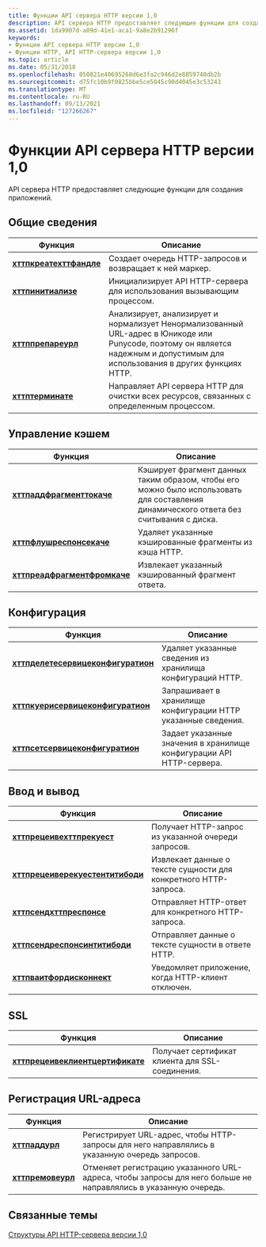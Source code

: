 ```yaml
---
title: Функции API сервера HTTP версии 1,0
description: API сервера HTTP предоставляет следующие функции для создания приложений.
ms.assetid: 1da9907d-a09d-41e1-aca1-9a8e2b91296f
keywords:
- Функции API сервера HTTP версии 1,0
- Функции HTTP, API HTTP-сервера версии 1,0
ms.topic: article
ms.date: 05/31/2018
ms.openlocfilehash: 050821e40695268d6e3fa2c946d2e8859748db2b
ms.sourcegitcommit: d75fc10b9f0825bbe5ce5045c90d4045e3c53243
ms.translationtype: MT
ms.contentlocale: ru-RU
ms.lasthandoff: 09/13/2021
ms.locfileid: "127266267"
---
```

# <a name="http-server-api-version-10-functions"></a>Функции API сервера HTTP версии 1,0

API сервера HTTP предоставляет следующие функции для создания приложений.

## <a name="general"></a>Общие сведения



| Функция                                             | Описание                                                                                                                       |
|------------------------------------------------------|-----------------------------------------------------------------------------------------------------------------------------------|
| [**хттпкреатехттфандле**](/windows/desktop/api/Http/nf-http-httpcreatehttphandle) | Создает очередь HTTP-запросов и возвращает к ней маркер.                                                                         |
| [**хттпинитиализе**](/windows/desktop/api/Http/nf-http-httpinitialize)             | Инициализирует API HTTP-сервера для использования вызывающим процессом.                                                                   |
| [**хттппрепареурл**](/windows/desktop/api/Http/nf-http-httpprepareurl)             | Анализирует, анализирует и нормализует Ненормализованный URL-адрес в Юникоде или Punycode, поэтому он является надежным и допустимым для использования в других функциях HTTP. |
| [**хттптерминате**](/windows/desktop/api/Http/nf-http-httpterminate)               | Направляет API сервера HTTP для очистки всех ресурсов, связанных с определенным процессом.                                       |



 

## <a name="cache-management"></a>Управление кэшем



| Функция                                                       | Описание                                                                                            |
|----------------------------------------------------------------|--------------------------------------------------------------------------------------------------------|
| [**хттпаддфрагменттокаче**](/windows/desktop/api/Http/nf-http-httpaddfragmenttocache)       | Кэширует фрагмент данных таким образом, чтобы его можно было использовать для составления динамического ответа без считывания с диска. |
| [**хттпфлушреспонсекаче**](/windows/desktop/api/Http/nf-http-httpflushresponsecache)       | Удаляет указанные кэшированные фрагменты из кэша HTTP.                                                |
| [**хттпреадфрагментфромкаче**](/windows/desktop/api/Http/nf-http-httpreadfragmentfromcache) | Извлекает указанный кэшированный фрагмент ответа.                                                        |



 

## <a name="configuration"></a>Конфигурация



| Функция                                                                 | Описание                                                       |
|--------------------------------------------------------------------------|-------------------------------------------------------------------|
| [**хттпделетесервицеконфигуратион**](/windows/desktop/api/Http/nf-http-httpdeleteserviceconfiguration) | Удаляет указанные сведения из хранилища конфигураций HTTP.  |
| [**хттпкуерисервицеконфигуратион**](/windows/desktop/api/Http/nf-http-httpqueryserviceconfiguration)   | Запрашивает в хранилище конфигурации HTTP указанные сведения.   |
| [**хттпсетсервицеконфигуратион**](/windows/desktop/api/Http/nf-http-httpsetserviceconfiguration)       | Задает указанные значения в хранилище конфигурации API HTTP-сервера. |



 

## <a name="input-and-output"></a>Ввод и вывод



| Функция                                                             | Описание                                                    |
|----------------------------------------------------------------------|----------------------------------------------------------------|
| [**хттпрецеивехттпрекуест**](/windows/desktop/api/Http/nf-http-httpreceivehttprequest)             | Получает HTTP-запрос из указанной очереди запросов.      |
| [**хттпрецеиверекуестентитибоди**](/windows/desktop/api/Http/nf-http-httpreceiverequestentitybody) | Извлекает данные о тексте сущности для конкретного HTTP-запроса.       |
| [**хттпсендхттпреспонсе**](/windows/desktop/api/Http/nf-http-httpsendhttpresponse)                 | Отправляет HTTP-ответ для конкретного HTTP-запроса.          |
| [**хттпсендреспонсинтитибоди**](/windows/desktop/api/Http/nf-http-httpsendresponseentitybody)     | Отправляет данные о тексте сущности в ответе HTTP.                    |
| [**хттпваитфордисконнект**](/windows/desktop/api/Http/nf-http-httpwaitfordisconnect)               | Уведомляет приложение, когда HTTP-клиент отключен. |



 

## <a name="ssl"></a>SSL



| Функция                                                             | Описание                                             |
|----------------------------------------------------------------------|---------------------------------------------------------|
| [**хттпрецеивеклиентцертификате**](/windows/desktop/api/Http/nf-http-httpreceiveclientcertificate) | Получает сертификат клиента для SSL-соединения. |



 

## <a name="url-registration"></a>Регистрация URL-адреса



| Функция                               | Описание                                                                                     |
|----------------------------------------|-------------------------------------------------------------------------------------------------|
| [**хттпаддурл**](/windows/desktop/api/Http/nf-http-httpaddurl)       | Регистрирует URL-адрес, чтобы HTTP-запросы для него направлялись в указанную очередь запросов.           |
| [**хттпремовеурл**](/windows/desktop/api/Http/nf-http-httpremoveurl) | Отменяет регистрацию указанного URL-адреса, чтобы запросы для него больше не направлялись в указанную очередь. |



 

## <a name="related-topics"></a>Связанные темы

<dl> <dt>

[Структуры API HTTP-сервера версии 1,0](http-server-api-version-1-0-structures.md)
</dt> </dl>

 

 





